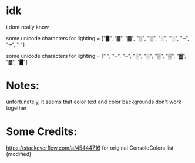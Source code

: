 # idk
i dont really know

some unicode characters for lighting = ["█", "▓", "▓", "▒", "▒", "░", "░", "┉", "┉", " "]

some unicode characters for lighting = [" ", "┉", "┉", "░", "░", "▒", "▒", "▓", "▓", "█"]

# Notes:

unfortunately, it seems that color text and color backgrounds don't work together

# Some Credits:

https://stackoverflow.com/a/45444716 for original ConsoleColors list (modified)